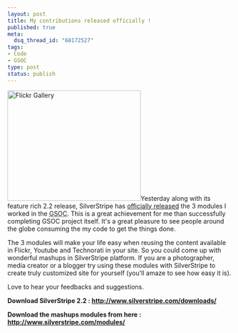 ```yaml
--- 
layout: post
title: My contributions released officially !
published: true
meta: 
  dsq_thread_id: "68172527"
tags: 
- Code
- GSOC
type: post
status: publish
---
```

<img src="http://www.silverstripe.com/assets/ContentImages/_resampled/ResizedImage299247-module-flickr-gallery.JPG" alt="Flickr Gallery" height="247" width="299" />Yesterday along with its feature rich 2.2 release, SilverStripe has <a href="http://www.silverstripe.com/a-world-of-mashups-now-possible/">officially released</a> the 3 modules I worked  in the <acronym title="Google Summer of Code">GSOC</acronym>. This is a great achievement for me than successfully completing GSOC project itself. It's a great pleasure to see people around the globe consuming the my code to get the things done.

The 3 modules will make your life easy when reusing the content available in Flickr, Youtube and Technorati in your site. So you could come up with wonderful mashups in SilverStripe platform. If you are a photographer, media creator or a blogger try using these modules with SilverStripe to create truly customized site for yourself (you'll amaze to see how easy it is).

Love to hear your feedbacks and suggestions.

<strong>Download SilverStripe 2.2 : <a href="http://www.silverstripe.com/downloads/">http://www.silverstripe.com/downloads/</a> </strong>

<strong>Download the mashups modules from here : <a href="http://www.silverstripe.com/modules/">http://www.silverstripe.com/modules/</a></strong>
